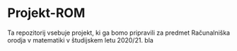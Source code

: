 # Projekt-ROM
Ta repozitorij vsebuje projekt, ki ga bomo pripravili za predmet Računalniška orodja v matematiki v študijskem letu 2020/21.
bla